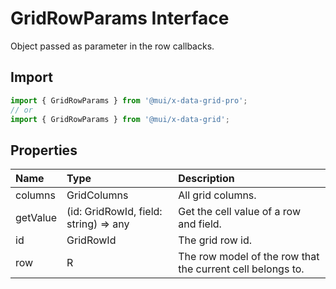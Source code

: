 # GridRowParams Interface

<p class="description">Object passed as parameter in the row callbacks.</p>

## Import

```js
import { GridRowParams } from '@mui/x-data-grid-pro';
// or
import { GridRowParams } from '@mui/x-data-grid';
```

## Properties

| Name                                    | Type                                                                    | Description                                                |
| :-------------------------------------- | :---------------------------------------------------------------------- | :--------------------------------------------------------- |
| <span class="prop-name">columns</span>  | <span class="prop-type">GridColumns</span>                              | All grid columns.                                          |
| <span class="prop-name">getValue</span> | <span class="prop-type">(id: GridRowId, field: string) =&gt; any</span> | Get the cell value of a row and field.                     |
| <span class="prop-name">id</span>       | <span class="prop-type">GridRowId</span>                                | The grid row id.                                           |
| <span class="prop-name">row</span>      | <span class="prop-type">R</span>                                        | The row model of the row that the current cell belongs to. |
